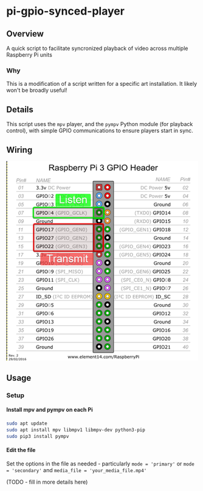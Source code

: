 # pi-gpio-synced-player

## Overview

A quick script to facilitate syncronized playback of video across multiple
Raspberry Pi units

### Why

This is a modification of a script written for a specific art installation. It
likely won't be broadly useful!

## Details

This script uses the `mpv` player, and the `pympv` Python module (for playback
control), with simple GPIO communications to ensure players start in sync.

## Wiring

![Pi 3B GPIO Pinout](pinout.png)

## Usage

### Setup

#### Install mpv and pympv on each Pi

```bash
sudo apt update
sudo apt install mpv libmpv1 libmpv-dev python3-pip
sudo pip3 install pympv
```

#### Edit the file

Set the options in the file as needed - particularly `mode = 'primary'` or `mode = 'secondary'`
and `media_file = 'your_media_file.mp4'`

(TODO - fill in more details here)
